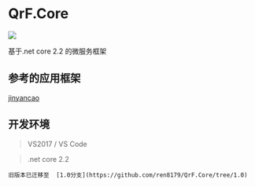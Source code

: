 # QrF.Core
[<img src="https://qrframe.visualstudio.com/_apis/public/build/definitions/4623db2c-bf99-42f9-9b5b-ad03240be07a/1/badge">](https://qrframe.visualstudio.com/_apis/public/build/definitions/4623db2c-bf99-42f9-9b5b-ad03240be07a/1/badge)

基于.net core 2.2 的微服务框架

## 参考的应用框架

[jinyancao](https://github.com/jinyancao/CtrAuthPlatform)

## 开发环境
> VS2017 / VS Code

> .net core 2.2

```
旧版本已迁移至  [1.0分支](https://github.com/ren8179/QrF.Core/tree/1.0)

```